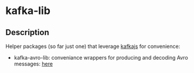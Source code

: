 # kafka-lib
## Description
Helper packages (so far just one) that leverage [kafkajs](https://github.com/tulios/kafkajs) for convenience:  
- kafka-avro-lib: conveniance wrappers for producing and decoding Avro messages: [here](/packages/kafka-avro-lib)

